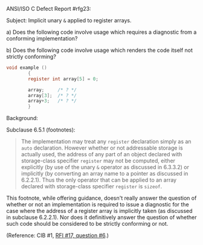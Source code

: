 ANSI/ISO C Defect Report #rfg23:

Subject: Implicit unary `&` applied to register arrays.

a) Does the following code involve usage which requires a diagnostic from a
conforming implementation?

b) Does the following code involve usage which renders the code itself not
strictly conforming?

```c
void example ()
        {
        register int array[5] = 0;

        array;     /* ? */
        array[3];  /* ? */
        array+3;   /* ? */
        }
```

Background:

Subclause 6.5.1 (footnotes):

> The implementation may treat any `register` declaration simply as an `auto`
> declaration. However whether or not addressable storage is actually used, the
> address of any part of an object declared with storage-class specifier
> `register` may not be computed, either explicitly (by use of the unary `&`
> operator as discussed in 6.3.3.2) or implicitly (by converting an array name to
> a pointer as discussed in 6.2.2.1). Thus the only operator that can be applied
> to an array declared with storage-class specifier `register` is `sizeof`.

This footnote, while offering guidance, doesn't really answer the question of
whether or not an implementation is required to issue a diagnostic for the case
where the address of a register array is implicitly taken (as discussed in
subclause 6.2.2.1). Nor does it definitively answer the question of whether such
code should be considered to be strictly conforming or not.

(Reference: CIB #1, [RFI #17, question #6](issue:0017.06).)
